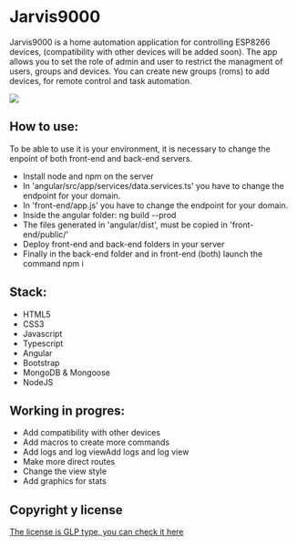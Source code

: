 # Jarvis9000

Jarvis9000 is a home automation application for controlling ESP8266 devices, (compatibility with other devices will be added soon).
The app allows you to set the role of admin and user to restrict the managment of users, groups and devices.
You can create new groups (roms) to add devices, for remote control and task automation.

![](https://github.com/k-b00t/99-final-project/blob/master/screenshoot/screenshoot.png)

## How to use:

To be able to use it is your environment, it is necessary to change the enpoint of both front-end and back-end servers.
- Install node and npm on the server
- In 'angular/src/app/services/data.services.ts' you have to change the endpoint for your domain.
- In 'front-end/app.js' you have to change the endpoint for your domain.
- Inside the angular folder: ng build --prod
- The files generated in 'angular/dist', must be copied in 'front-end/public/'
- Deploy front-end and back-end folders in your server
- Finally in the back-end folder and in front-end (both) launch the command npm i


## Stack:

- HTML5
- CSS3
- Javascript
- Typescript
- Angular
- Bootstrap
- MongoDB & Mongoose
- NodeJS


## Working in progres:

- Add compatibility with other devices
- Add macros to create more commands
- Add logs and log viewAdd logs and log view
- Make more direct routes
- Change the view style
- Add graphics for stats


## Copyright y license

[The license is GLP type, you can check it here](https://github.com/k-b00t/99-final-project/blob/master/License.txt)